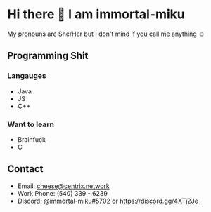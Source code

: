 # Hi there 👋 I am immortal-miku 

<!--
**immortal-miku/immortal-miku** is a ✨ _special_ ✨ repository because its `README.md` (this file) appears on your GitHub profile.
!-->
My pronouns are She/Her but I don't mind if you call me anything ☺

## Programming Shit

### Langauges
- Java
- JS
- C++
### Want to learn
- Brainfuck
- C
<!--
## The golden rule
```js
if (!viewer.hasDepression) {
  life.live.toFullest();
} else {
  see.psychiatrist();
}
```
!-->
## Contact
- Email: cheese@centrix.network
- Work Phone: (540) 339 - 6239
- Discord: @immortal-miku#5702 or https://discord.gg/4XTj2Je
